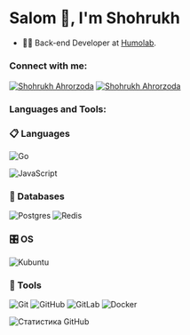 <h1 align="left">Salom 👋, I'm Shohrukh</h1>

- 👨‍💻 Back-end Developer at [Humolab](https://www.instagram.com/humo.lab/).



<h3 align="left">Connect with me:</h3>
<p align="left">

<a href="https://www.linkedin.com/in/shohrukhahrorzoda" target="blank"><img align="center" src="https://img.shields.io/badge/linkedin-%230077B5.svg?style=for-the-badge&logo=linkedin&logoColor=white" alt="Shohrukh Ahrorzoda" /></a>
<a href="https://t.me/shohrukhahrorzoda" target="blank"><img align="center" src="https://img.shields.io/badge/Telegram-2CA5E0?style=for-the-badge&logo=telegram&logoColor=white" alt="Shohrukh Ahrorzoda" /></a> 


<h3 align="left">Languages and Tools:</h3>

### 📋 Languages

![Go](https://img.shields.io/badge/go-%2300ADD8.svg?style=for-the-badge&logo=go&logoColor=white)
 
![JavaScript](https://img.shields.io/badge/javascript-%23323330.svg?style=for-the-badge&logo=javascript&logoColor=%23F7DF1E)

### 💾 Databases

![Postgres](https://img.shields.io/badge/postgres-%23316192.svg?style=for-the-badge&logo=postgresql&logoColor=white)
![Redis](https://img.shields.io/badge/redis-%23DD0031.svg?style=for-the-badge&logo=redis&logoColor=white)

### 🎛️ OS

![Kubuntu](https://img.shields.io/badge/-KUbuntu-%230079C1?style=for-the-badge&logo=kubuntu&logoColor=white)

### 🥅 Tools

![Git](https://img.shields.io/badge/git-%23F05033.svg?style=for-the-badge&logo=git&logoColor=white)
![GitHub](https://img.shields.io/badge/github-%23121011.svg?style=for-the-badge&logo=github&logoColor=white)
![GitLab](https://img.shields.io/badge/gitlab-%23181717.svg?style=for-the-badge&logo=gitlab&logoColor=white)
![Docker](https://img.shields.io/badge/docker-%230db7ed.svg?style=for-the-badge&logo=docker&logoColor=white)

![Статистика GitHub](https://github-readme-stats.vercel.app/api?username=ahrorzoda&show_icons=true&theme=dark)
